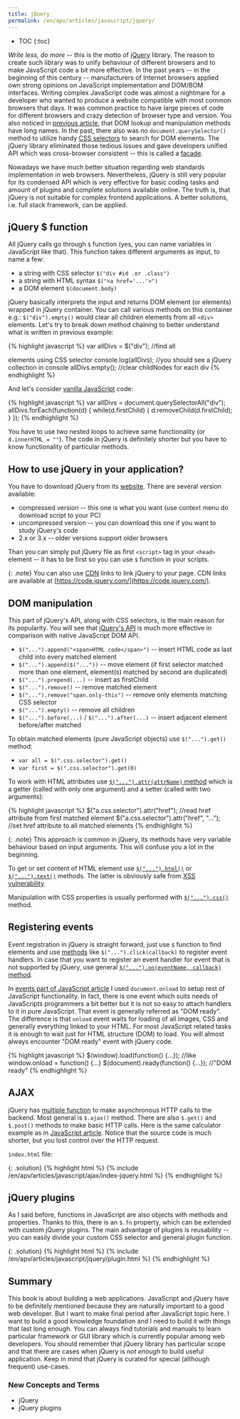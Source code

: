 ```yaml
---
title: jQuery
permalink: /en/apv/articles/javascript/jquery/
---
```


* TOC
{:toc}

*Write less, do more* -- this is the motto of [jQuery](https://jquery.com/) library. The reason to create such
library was to unify behaviour of different browsers and to make JavaScript code a bit more effective. In the past
years -- in the beginning of this century -- manufacturers of Internet browsers applied own strong opinions on JavaScript
implementation and DOM/BOM interfaces. Writing complex JavaScript code was almost a nightmare for a developer who wanted
to produce a website compatible with most common browsers that days. It was common practice to have large pieces of code
for different browsers and crazy detection of browser type and version. You also noticed in [previous article](/en/apv/articles/javascript/),
that DOM lookup and manipulation methods have long names. In the past, there also was no `document.querySelector()`
method to utilize handy [CSS selectors](/en/apv/articles/html/css/#selectors) to search for DOM elements. The jQuery
library eliminated those tedious issues and gave developers unified API which was cross-browser consistent -- this
is called a [facade](https://en.wikipedia.org/wiki/Facade_pattern).

Nowadays we have much better situation regarding web standards implementation in web browsers. Nevertheless, jQuery
is still very popular for its condensed API which is very effective for basic coding tasks and amount of plugins and
complete solutions available online. The truth is, that jQuery is not suitable for complex frontend applications.
A better solutions, i.e. full stack framework, can be applied.

## jQuery $ function
All jQuery calls go through `$` function (yes, you can name variables in JavaScript like that). This function takes
different arguments as input, to name a few:

- a string with CSS selector `$("div #id .or .class")`
- a string with HTML syntax `$("<a href='...'>")`
- a DOM element `$(document.body)`

jQuery basically interprets the input and returns DOM element (or elements) wrapped in jQuery container. You can call
various methods on this container e.g.: `$("div").empty()` would clear all children elements from all `<div>` elements.
Let's try to break down method chaining to better understand what is written in previous example:

{% highlight javascript %}
var allDivs = $("div"); //find all <div> elements using CSS selector
console.log(allDivs);   //you should see a jQuery collection in console
allDivs.empty();        //clear childNodes for each div
{% endhighlight %}

And let's consider [vanilla JavaScript](http://vanilla-js.com/) code:

{% highlight javascript %}
var allDivs = document.querySelectorAll("div");
allDivs.forEach(function(d) {
    while(d.firstChild) {
        d.removeChild(d.firstChild);
    }
});
{% endhighlight %}

You have to use two nested loops to achieve same functionality (or `d.innerHTML = ""`). The code in jQuery is
definitely shorter but you have to know functionality of particular methods.

## How to use jQuery in your application?
You have to download jQuery from its [website](http://jquery.com/download/). There are several version available:

- compressed version -- this one is what you want (use context menu do download script to your PC)
- uncompressed version -- you can download this one if you want to study jQuery's code
- 2.x or 3.x -- older versions support older browsers

Than you can simply put jQuery file as first `<script>` tag in your `<head>` element -- it has to be first so you
can use `$` function in your scripts.

{: .note}
You can also use [CDN](https://en.wikipedia.org/wiki/Content_delivery_network) links to link jQuery to your page.
CDN links are available at [https://code.jquery.com/](https://code.jquery.com/).

## DOM manipulation
This part of jQuery's API, along with CSS selectors, is the main reason for its popularity. You will see that
[jQuery's API](http://api.jquery.com/category/manipulation/) is much more effective in comparison with native
JavaScript DOM API.

- `$("...").append("<span>HTML code</span>")` -- insert HTML code as last child into every matched element
- `$("...").append($("..."))` -- move element (if first selector matched more than one element, element(s) matched
  by second are duplicated)
- `$("...").prepend(...)` -- insert as firstChild
- `$("...").remove()` -- remove matched element
- `$("...").remove("span.only-this")` -- remove only elements matching CSS selector
- `$("...").empty()` -- remove all children
- `$("...").before(...)` / `$("...").after(...)` -- insert adjacent element before/after matched

To obtain matched elements (pure JavaScript objects) use `$("...").get()` method:

- `var all = $(".css.selector").get()`
- `var first = $(".css.selector").get(0)`

To work with HTML attributes use [`$("...").attr(attrName)` method](http://api.jquery.com/attr/) which is a getter (called with
only one argument) and a setter (called with two arguments):

{% highlight javascript %}
$("a.css.selector").attr("href");   //read href attribute from first matched element
$("a.css.selector").attr("href", "..."); //set href attribute to all matched elements
{% endhighlight %}

{: .note}
This approach is common in jQuery, its methods have very variable behaviour based on input arguments. This will confuse
you a lot in the beginning.

To get or set content of HTML element use [`$("...").html()`](http://api.jquery.com/html/) or [`$("...").text()`](http://api.jquery.com/text/)
methods. The latter is obviously safe from [XSS vulnerability](https://en.wikipedia.org/wiki/Cross-site_scripting).

Manipulation with CSS properties is usually performed with [`$("...").css()`](http://api.jquery.com/css/) method.

## Registering events
Event registration in jQuery is straight forward, just use `$` function to find elements and use [methods](http://api.jquery.com/category/events/)
like `$("...").click(callback)` to register event handlers. In case that you want to register an event handler for
event that is not supported by jQuery, use general [`$("...").on(eventName, callback)` method](http://api.jquery.com/on/).

In [events part of JavaScript article](/en/apv/articles/javascript/#javascript-events) I used `document.onload` to
setup rest of JavaScript functionality. In fact, there is one event which suits needs of JavaScripts programmers a bit
better but it is not so easy to attach handlers to it in pure JavaScript. That event is generally referred as
"DOM ready". The difference is that `onload` event waits for loading of all images, CSS and generally everything linked
to your HTML. For most JavaScript related tasks it is enough to wait just for HTML structure (DOM) to load. You will
almost always encounter "DOM ready" event with jQuery code.

{% highlight javascript %}
$(window).load(function() {...});      //like window.onload = function() {...}
$(document).ready(function() {...});   //"DOM ready"
{% endhighlight %}

## AJAX
jQuery has [multiple function](http://api.jquery.com/category/ajax/) to make asynchronous HTTP calls to the backend.
Most general is `$.ajax()` method. There are also `$.get()` and `$.post()` methods to make basic HTTP calls. Here is
the same calculator example as in [JavaScript article](/en/apv/articles/javascript/#xmlhttprequest). Notice that the
source code is much shorter, but you lost control over the HTTP request.

`index.html` file:

{: .solution}
{% highlight html %}
{% include /en/apv/articles/javascript/ajax/index-jquery.html %}
{% endhighlight %}

## jQuery plugins
As I said before, functions in JavaScript are also objects with methods and properties. Thanks to this, there is an
`$.fn` property, which can be extended with custom jQuery plugins. The main advantage of plugins is reusability --
you can easily divide your custom CSS selector and general plugin function.

{: .solution}
{% highlight html %}
{% include /en/apv/articles/javascript/jquery/plugin.html %}
{% endhighlight %}

## Summary
This book is about building a web applications. JavaScript and jQuery have to be definitely mentioned because they
are naturally important to a good web developer. But I want to make final period after JavaScript topic here. I want to
build a good knowledge foundation and I need to build it with things that last long enough. You can always find tutorials
and manuals to learn particular framework or GUI library which is currently popular among web developers.
You should remember that jQuery library has particular scope and that there are cases when jQuery is *not enough* to
build useful application. Keep in mind that jQuery is curated for special (although frequent) use-cases.

### New Concepts and Terms
- jQuery
- jQuery plugins
